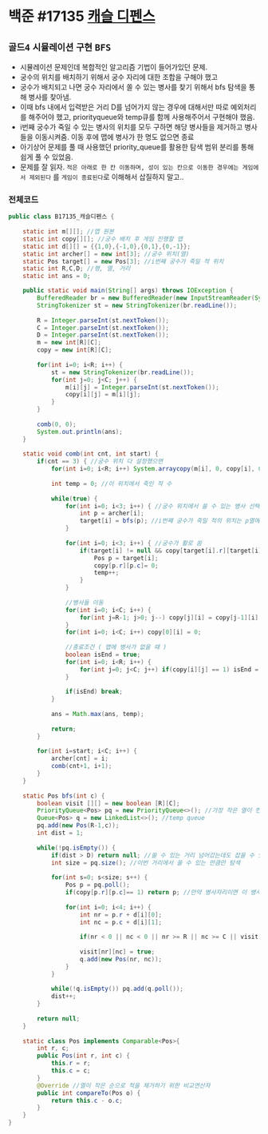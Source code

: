 # 백준 #17135 [캐슬 디펜스](https://www.acmicpc.net/problem/17135)
`골드4` `시뮬레이션` `구현` `BFS`
---
- 시뮬레이션 문제인데 복합적인 알고리즘 기법이 들어가있던 문제.
- 궁수의 위치를 배치하기 위해서 궁수 자리에 대한 조합을 구해야 했고
- 궁수가 배치되고 나면 궁수 자리에서 쏠 수 있는 병사를 찾기 위해서 bfs 탐색을 통해 병사를 찾아냄.
- 이때 bfs 내에서 입력받은 거리 D를 넘어가지 않는 경우에 대해서만 따로 예외처리를 해주어야 했고, priorityqueue와 temp큐를 함께 사용해주어서 구현해야 했음.
- i번째 궁수가 죽일 수 있는 병사의 위치를 모두 구하면 해당 병사들을 제거하고 병사들을 이동시켜줌. 이동 후에 맵에 병사가 한 명도 없으면 종료
- 아기상어 문제를 풀 때 사용했던 priority_queue를 활용한 탐색 범위 분리를 통해 쉽게 풀 수 있었음. 
- 문제를 잘 읽자. `적은 아래로 한 칸 이동하며, 성이 있는 칸으로 이동한 경우에는 게임에서 제외된다` 를 `게임이 종료된다`로 이해해서 삽질하지 말고..

### 전체코드
```java
public class B17135_캐슬디펜스 {
	
	static int m[][]; //맵 원본
	static int copy[][]; //궁수 배치 후 게임 진행할 맵
	static int d[][] = {{1,0},{-1,0},{0,1},{0,-1}};
	static int archer[] = new int[3]; //궁수 위치(열)
	static Pos target[] = new Pos[3]; //i번째 궁수가 죽일 적 위치
	static int R,C,D; //행, 열, 거리
	static int ans = 0;

	public static void main(String[] args) throws IOException {
		BufferedReader br = new BufferedReader(new InputStreamReader(System.in));
		StringTokenizer st = new StringTokenizer(br.readLine());
		
		R = Integer.parseInt(st.nextToken());
		C = Integer.parseInt(st.nextToken());
		D = Integer.parseInt(st.nextToken());
		m = new int[R][C];
		copy = new int[R][C];
		
		for(int i=0; i<R; i++) {
			st = new StringTokenizer(br.readLine());
			for(int j=0; j<C; j++) {
				m[i][j] = Integer.parseInt(st.nextToken());
				copy[i][j] = m[i][j];
			}
		}
		
		comb(0, 0);
		System.out.println(ans);
	}
	
	static void comb(int cnt, int start) {
		if(cnt == 3) { //궁수 위치 다 설정했으면
			for(int i=0; i<R; i++) System.arraycopy(m[i], 0, copy[i], 0, C);
			
			int temp = 0; //이 위치에서 죽인 적 수
			
			while(true) {
				for(int i=0; i<3; i++) { //궁수 위치에서 쏠 수 있는 병사 선택
					int p = archer[i];
					target[i] = bfs(p); //i번째 궁수가 죽일 적의 위치는 p열에서 시작하는 bfs의 결과
				}
				
				for(int i=0; i<3; i++) { //궁수가 활로 쏨
					if(target[i] != null && copy[target[i].r][target[i].c] != 0) {
						Pos p = target[i];
						copy[p.r][p.c]= 0; 
						temp++;
					}
				}
				
				//병사들 이동
				for(int i=0; i<C; i++) {
					for(int j=R-1; j>0; j--) copy[j][i] = copy[j-1][i];
				}
				for(int i=0; i<C; i++) copy[0][i] = 0;
				
				//종료조건 ( 맵에 병사가 없을 때 )
				boolean isEnd = true;
				for(int i=0; i<R; i++) {
					for(int j=0; j<C; j++) if(copy[i][j] == 1) isEnd = false;
				}
				
				if(isEnd) break;
			}
			
			ans = Math.max(ans, temp);
			
			return;
		}
		
		for(int i=start; i<C; i++) {
			archer[cnt] = i;
			comb(cnt+1, i+1);
		}
	}
	
	static Pos bfs(int c) {
		boolean visit [][] = new boolean [R][C];
		PriorityQueue<Pos> pq = new PriorityQueue<>(); //가장 작은 열이 먼저 오게
		Queue<Pos> q = new LinkedList<>(); //temp queue
		pq.add(new Pos(R-1,c));
		int dist = 1;
		
		while(!pq.isEmpty()) {
			if(dist > D) return null; //쏠 수 있는 거리 넘어갔는데도 잡을 수 있는 병사 없으면 종료
			int size = pq.size(); //이번 거리에서 쏠 수 있는 만큼만 탐색
			
			for(int s=0; s<size; s++) {
				Pos p = pq.poll();
				if(copy[p.r][p.c]== 1) return p; //만약 병사자리이면 이 병사 쏘면 돼
				
				for(int i=0; i<4; i++) {
					int nr = p.r + d[i][0];
					int nc = p.c + d[i][1];
					
					if(nr < 0 || nc < 0 || nr >= R || nc >= C || visit[nr][nc]) continue;
					
					visit[nr][nc] = true;
					q.add(new Pos(nr, nc));
				}
			}
			
			while(!q.isEmpty()) pq.add(q.poll());
			dist++;
		}
		
		return null;
	}
	
	static class Pos implements Comparable<Pos>{
		int r, c;
		public Pos(int r, int c) {
			this.r = r;
			this.c = c;
		}
		@Override //열이 작은 순으로 적을 제거하기 위한 비교연산자
		public int compareTo(Pos o) {
			return this.c - o.c;
		}
	}
}

```

